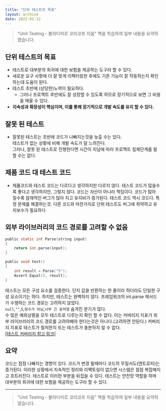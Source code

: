 ```yaml
---
title: "단위 테스트의 목표"  
layout: archive  
date: 2022-01-12
---
```

> "Unit Testing - 블라디미르 코리코프 지음" 책을 학습하여 일부 내용을 요약하였습니다.

## 단위 테스트의 목표

- 테스트로 대부분의 회귀에 대한 보험을 제공하는 도구라 할 수 있다.
- 새로운 요구 사항에 더 잘 맞게 리팩터링한 후에도 기존 기능이 잘 작동하는지 확인하는데 도움이 된다.
- 테스트 초반에 (상당한)노력이 필요하다.
  - 그러나 프로젝트 후반에도 잘 성장할 수 있도록 하므로 장기적으로 보면 그 비용을 메울 수 있다.
- **지속성과 확장성이 핵심이며, 이를 통해 장기적으로 개발 속도를 유지 할 수 있다.**

## 잘못 된 테스트

- 잘못된 테스트는 초반에 코드가 나빠지는것을 늦출 수는 있다.  
  테스트가 없는 상황에 비해 개발 속도가 덜 느려진다.  
  그러나, 잘못 된 테스트로 진행한다면 시간이 지남에 따라 프로젝트 침체단계를 필할 수는 없다.

## 제품 코드 대 테스트 코드

- 제품코드와 테스트 코드는 다르다고 생각하지만 다르지 않다. 테스트 코드가 많을수록 좋다고 생각하지만,
  그렇지 않다. 코드는 자산이 아니라 책임이다. 코드가 많아 질수록 잠재적인 버그가 많아 지고 유지비가 증가된다.
  테스트 코드 역시 코드다. 특정 문제를 해결하는것. 다른 코드와 마찬가지로 단위 테스트도 버그에 취약하고 유지보수가 필요하다

## 외부 라이브러리의 코드 경로를 고려할 수 없음

```c
public static int Parse(string input) 
{
    return int.parse(input);
}

public void test() 
{
    int result = Parse("5");
    Assert.Equal(5, result);
}
```

테스트는 모든 구성 요소를 검증한다. 단지 값을 반환하는 한 줄이라 하더라도 단일한 구성 요소이기는 하다. 
하지만, 테스트는 완벽하지 않다. 프레임워크의 int.parse 메서드가 수행하는 코드 경로는 고려하지 않았다.  
`null`,`""`,`5`,`정수가 아님`,`너무 긴 문자열`  숨겨진 분기가 많다.  
수 많은 예외상황을 모두 테스트로 다루는지 확인 할 수 없다.
이는 커버리지 지표가 외부 라이브러리의 코드 경로를 고려야해야 한다는것은 아니다.(고려하면 안된다.)
커버리지 지표로 테스트가 철저한지 또는 테스트가 충분하지 알 수 없다.  
[[테스트 커버리지 참고 링크](https://err0rcode7.github.io/backend/2021/05/11/%ED%85%8C%EC%8A%A4%ED%8A%B8%EC%BB%A4%EB%B2%84%EB%A6%AC%EC%A7%80.html)]

## 요약

코드는 점점 나빠지는 경향이 있다. 코드가 변경 될때마다 코드의 무질서도(엔트로피)는 증가된다. 이러한 상황에서 지속적인 정리와 리팩토링이 없으면
 시스템은 점점 복잡해지고 흐트러진다. 테스트로 이러한 부분을 뒤집을 수 있다. 테스트는 안전망 역할을 하며 대부분의 회귀에 대한
 보험을 제공하는 도구라 할 수 있다.

---
> "Unit Testing - 블라디미르 코리코프 지음" 책을 학습하여 일부 내용을 요약하였습니다.
